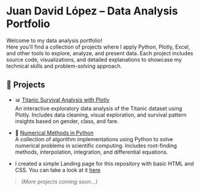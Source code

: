 # Juan David López – Data Analysis Portfolio

Welcome to my data analysis portfolio!  
Here you’ll find a collection of projects where I apply Python, Plotly, Excel, and other tools to explore, analyze, and present data. Each project includes source code, visualizations, and detailed explanations to showcase my technical skills and problem-solving approach.

## 📁 Projects

- 📊 [Titanic Survival Analysis with Plotly](https://github.com/Aurionidas/titanic-analysis-python-plotly)  
  An interactive exploratory data analysis of the Titanic dataset using Plotly. Includes data cleaning, visual exploration, and survival pattern insights based on gender, class, and fare.

- 🔢 [Numerical Methods in Python](https://github.com/Aurionidas/numerical-methods-python)  
  A collection of algorithm implementations using Python to solve numerical problems in scientific computing. Includes root-finding methods, interpolation, integration, and differential equations.

- I created a simple Landing page for this repository with basic HTML and CSS. You can take a look at it [here](https://aurionidas.github.io/Portfolio-Demo/)

> *(More projects coming soon...)*

